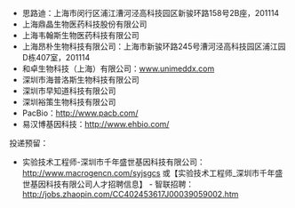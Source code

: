 
- 思路迪：上海市闵行区浦江漕河泾高科技园区新骏环路158号2B座，201114
- 上海鼎晶生物医药科技股份有限公司
- 上海韦翰斯生物医药科技有限公司
- 上海昂朴生物科技有限公司：上海市新骏环路245号漕河泾高科技园区浦江园D栋407室，201114
- 和卓生物科技（上海）有限公司：www.unimeddx.com
- 深圳市海普洛斯生物科技有限公司
- 深圳市早知道科技有限公司
- 深圳裕策生物科技有限公司
- PacBio：http://www.pacb.com/
- 易汉博基因科技：http://www.ehbio.com/



投递预留：
- 实验技术工程师-深圳市千年盛世基因科技有限公司：http://www.macrogencn.com/syjsgcs 或【实验技术工程师_深圳市千年盛世基因科技有限公司人才招聘信息】 - 智联招聘：http://jobs.zhaopin.com/CC402453617J00039059002.htm
